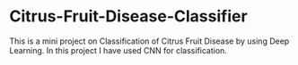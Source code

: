 # Citrus-Fruit-Disease-Classifier
This is a mini project on Classification of Citrus Fruit Disease by using Deep Learning. In this project I have used CNN for classification.
